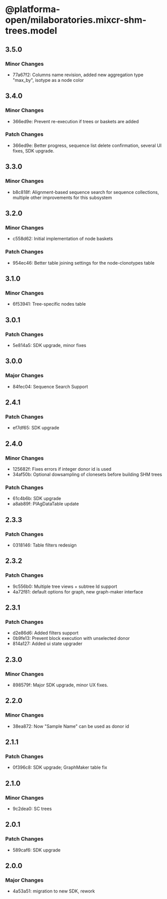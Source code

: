 # @platforma-open/milaboratories.mixcr-shm-trees.model

## 3.5.0

### Minor Changes

- 77a67f2: Columns name revision, added new aggregation type "max_by", isotype as a node color

## 3.4.0

### Minor Changes

- 366ed9e: Prevent re-execution if trees or baskets are added

### Patch Changes

- 366ed9e: Better progress, sequence list delete confirmation, several UI fixes, SDK upgrade.

## 3.3.0

### Minor Changes

- b8c818f: Alignment-based sequence search for sequence collections, multiple other improvements for this subsystem

## 3.2.0

### Minor Changes

- c558d62: Initial implementation of node baskets

### Patch Changes

- 954ec46: Better table joining settings for the node-clonotypes table

## 3.1.0

### Minor Changes

- 6f53941: Tree-specific nodes table

## 3.0.1

### Patch Changes

- 5e814a5: SDK upgrade, minor fixes

## 3.0.0

### Major Changes

- 84fec04: Sequence Search Support

## 2.4.1

### Patch Changes

- ef7df65: SDK upgrade

## 2.4.0

### Minor Changes

- 125682f: Fixes errors if integer donor id is used
- 34af50b: Optional dowsampling of clonesets before building SHM trees

### Patch Changes

- 61c4b6b: SDK upgrade
- a8ab89f: PlAgDataTable update

## 2.3.3

### Patch Changes

- 0318146: Table filters redesign

## 2.3.2

### Patch Changes

- 9c556b0: Multiple tree views + subtree Id support
- 4a72f81: default options for graph, new graph-maker interface

## 2.3.1

### Patch Changes

- d2e86d6: Added filters support
- 0b9fe13: Prevent block execution with unselected donor
- 814a127: Added ui state upgrader

## 2.3.0

### Minor Changes

- 898579f: Major SDK upgrade, minor UX fixes.

## 2.2.0

### Minor Changes

- 38ea872: Now "Sample Name" can be used as donor id

## 2.1.1

### Patch Changes

- 0f396c8: SDK upgrade; GraphMaker table fix

## 2.1.0

### Minor Changes

- 9c2dea0: SC trees

## 2.0.1

### Patch Changes

- 589caf6: SDK upgrade

## 2.0.0

### Major Changes

- 4a53a51: migration to new SDK, rework
